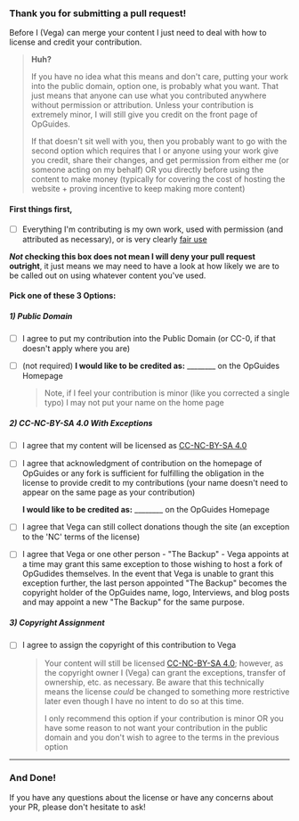 ### Thank you for submitting a pull request!

Before I (Vega) can merge your content I just need to deal with how to license and credit your contribution.

> **Huh?**
>
> If you have no idea what this means and don't care, putting your work into the public domain, option one, is probably what you want. That just means that anyone can use what you contributed anywhere without permission or attribution. Unless your contribution is extremely minor, I will still give you credit on the front page of OpGuides.
>
> If that doesn't sit well with you, then you probably want to go with the second option which requires that I or anyone using your work give you credit, share their changes, and get permission from either me (or someone acting on my behalf) OR you directly before using the content to make money (typically for covering the cost of hosting the website + proving incentive to keep making more content)

#### First things first,

- [ ] Everything I'm contributing is my own work, used with permission (and attributed as necessary), or is very clearly [fair use](https://en.wikipedia.org/wiki/Fair_use)

***Not* checking this box does not mean I will deny your pull request outright**, it just means we may need to have a look at how likely we are to be called out on using whatever content you've used.

#### Pick one of these 3 Options:

##### 1) Public Domain

- [ ] I agree to put my contribution into the Public Domain (or CC-0, if that doesn't apply where you are)

- [ ] (not required) **I would like to be credited as:** ________ on the OpGuides Homepage

  > Note, if I feel your contribution is minor (like you corrected a single typo) I may not put your name on the home page

##### 2) CC-NC-BY-SA 4.0 With Exceptions

- [ ] I agree that my content will be licensed as [CC-NC-BY-SA 4.0](https://creativecommons.org/licenses/by-nc-sa/4.0/)

- [ ] I agree that acknowledgment of contribution on the homepage of OpGuides or any fork is sufficient for fulfilling the obligation in the license to provide credit to my contributions (your name doesn't need to appear on the same page as your contribution)

  **I would like to be credited as:** ________ on the OpGuides Homepage

- [ ] I agree that Vega can still collect donations though the site (an exception to the 'NC' terms of the license)

- [ ] I agree that Vega or one other person - "The Backup" - Vega appoints at a time may grant this same exception to those wishing to host a fork of OpGudides themselves. In the event that Vega is unable to grant this exception further, the last person appointed "The Backup" becomes the copyright holder of the OpGuides name, logo, Interviews, and blog posts and may appoint a new "The Backup" for the same purpose.

##### 3) Copyright Assignment

- [ ] I agree to assign the copyright of this contribution to Vega

  > Your content will still be licensed [CC-NC-BY-SA 4.0](https://creativecommons.org/licenses/by-nc-sa/4.0/); however, as the copyright owner I (Vega) can grant the exceptions, transfer of ownership, etc. as necessary. Be aware that this technically means the license *could* be changed to something more restrictive later even though I have no intent to do so at this time.
  >
  > I only recommend this option if your contribution is minor OR you have some reason to not want your contribution in the public domain and you don't wish to agree to the terms in the previous option

---

### And Done!

If you have any questions about the license or have any concerns about your PR, please don't hesitate to ask!
